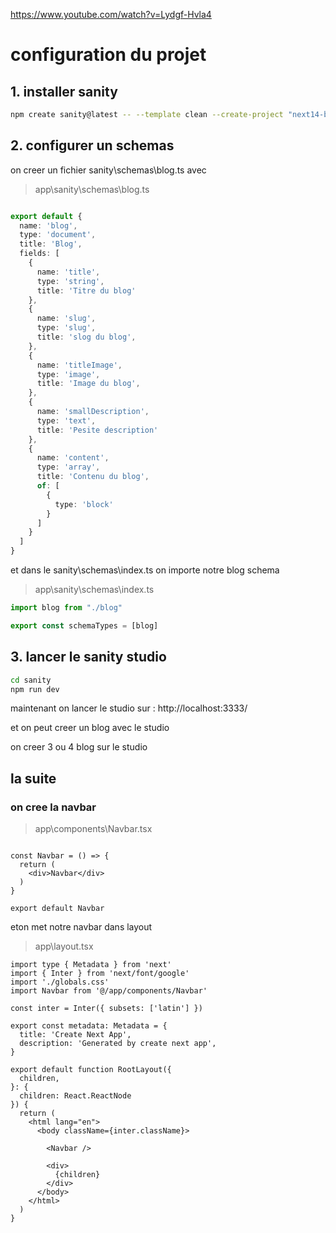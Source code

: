 https://www.youtube.com/watch?v=Lydgf-Hvla4

# configuration du projet
## 1. installer sanity

```bash
npm create sanity@latest -- --template clean --create-project "next14-blog" --dataset production
```

## 2. configurer un schemas
on creer un fichier sanity\schemas\blog.ts avec
> app\sanity\schemas\blog.ts
```ts

export default {
  name: 'blog',
  type: 'document',
  title: 'Blog',
  fields: [
    {
      name: 'title',
      type: 'string',
      title: 'Titre du blog'
    },
    {
      name: 'slug',
      type: 'slug',
      title: 'slog du blog',
    },
    {
      name: 'titleImage',
      type: 'image',
      title: 'Image du blog',
    }, 
    {
      name: 'smallDescription',
      type: 'text',
      title: 'Pesite description'
    },
    {
      name: 'content',
      type: 'array',
      title: 'Contenu du blog',
      of: [
        {
          type: 'block'
        }
      ]
    }
  ]
}

```

et dans le sanity\schemas\index.ts on importe notre blog schema

> app\sanity\schemas\index.ts
```ts
import blog from "./blog"

export const schemaTypes = [blog]

```

## 3. lancer le sanity studio
```cmd
cd sanity
npm run dev 
```
maintenant on lancer le studio sur : http://localhost:3333/

et on peut creer un blog avec le studio

on creer 3 ou 4 blog sur le studio


## la suite

### on cree la navbar

> app\components\Navbar.tsx

```tsx

const Navbar = () => {
  return (
    <div>Navbar</div>
  )
}

export default Navbar
```

eton met notre navbar dans layout

> app\layout.tsx
```tsx
import type { Metadata } from 'next'
import { Inter } from 'next/font/google'
import './globals.css'
import Navbar from '@/app/components/Navbar'

const inter = Inter({ subsets: ['latin'] })

export const metadata: Metadata = {
  title: 'Create Next App',
  description: 'Generated by create next app',
}

export default function RootLayout({
  children,
}: {
  children: React.ReactNode
}) {
  return (
    <html lang="en">
      <body className={inter.className}>
        
        <Navbar />

        <div>
          {children}
        </div>
      </body>
    </html>
  )
}




```



